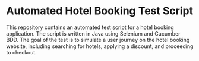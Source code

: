 # Automated Hotel Booking Test Script

This repository contains an automated test script for a hotel booking application. The script is written in Java using Selenium and Cucumber BDD. The goal of the test is to simulate a user journey on the hotel booking website, including searching for hotels, applying a discount, and proceeding to checkout.
